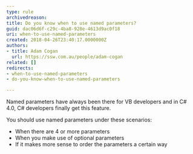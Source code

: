 ```yaml
---
type: rule
archivedreason: 
title: Do you know when to use named parameters?
guid: dac06d6f-c29c-4ba8-928e-4613d9ac0f18
uri: when-to-use-named-parameters
created: 2018-04-26T23:40:17.0000000Z
authors:
- title: Adam Cogan
  url: https://ssw.com.au/people/adam-cogan
related: []
redirects:
- when-to-use-named-parameters
- do-you-know-when-to-use-named-parameters

---
```


Named parameters have always been there for VB developers and in C# 4.0, C# developers finally get this feature.


<!--endintro-->

You should use named parameters under these scenarios:

* When there are 4 or more parameters
* When you make use of optional parameters
* If it makes more sense to order the parameters a certain way
